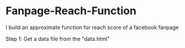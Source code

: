 # Fanpage-Reach-Function
I build an approximate function for reach score of a facebook fanpage

Step 1: Get a data file from the "data.html"
